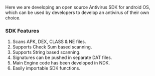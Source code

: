 Here we are developing an open source Antivirus SDK for android OS, which can be used by developers to develop an antivirus of their own choice.

### SDK Features ###

  1. Scans APK, DEX, CLASS & NE files.
  1. Supports Check Sum based scanning.
  1. Supports String based scanning.
  1. Signatures can be pushed in separate DAT files.
  1. Main Engine code has been developed in NDK.
  1. Easily importable SDK functions.
